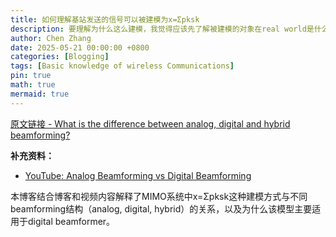 ```yaml
---
title: 如何理解基站发送的信号可以被建模为x=Σpksk
description: 要理解为什么这么建模，我觉得应该先了解被建模的对象在real world是什么样的。以我当前认知我认为对于MIMO系统中天线首先天线数肯定是多根的，然后每根天线还接了一个amplifier和一个移相器，这样的结构就能实现beamforming了，往指定方向聚集波束。但看了博客发现这其实是analog beamformer的结构，而这个建模根本没办法通过analog beamformer来实现（参考博客中这么一句话：it is difficult to support multiple streams for multiuser MIMO. In general, a phase shifted version of the same signal is sent from all the antennas into a particular direction）。那么这个模型是根据什么结构建模的呢？有analog beamformer肯定就还有digital beamformer，这个模型也正是根据digital beamformer的结构构建出来的。digital beamformer不再像analog beamformer那样需要使用amplifier和移相器来实现beamforming了，而是直接在数字处理单元（我也不知道叫啥，姑且这么叫）中进行编码，然后由DAC转换成analog signal，然后传输到天线发送出去。
author: Chen Zhang
date: 2025-05-21 00:00:00 +0800
categories: [Blogging]
tags: [Basic knowledge of wireless Communications]
pin: true
math: true
mermaid: true
---
```


[原文链接 - What is the difference between analog, digital and hybrid beamforming?](https://wirelesspi.com/what-is-the-difference-between-analog-digital-and-hybrid-beamforming/)

**补充资料：**
- [YouTube: Analog Beamforming vs Digital Beamforming](https://www.youtube.com/watch?v=iMIqEpzxN9Y&list=PLx7-Q20A1VYKwoWNCyWfErLArGLtKdS37&index=10&ab_channel=IainExplainsSignals%2CSystems%2CandDigitalComms)

本博客结合博客和视频内容解释了MIMO系统中x=Σpksk这种建模方式与不同beamforming结构（analog, digital, hybrid）的关系，以及为什么该模型主要适用于digital beamformer。